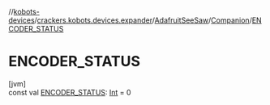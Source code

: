 //[kobots-devices](../../../../index.md)/[crackers.kobots.devices.expander](../../index.md)/[AdafruitSeeSaw](../index.md)/[Companion](index.md)/[ENCODER_STATUS](-e-n-c-o-d-e-r_-s-t-a-t-u-s.md)

# ENCODER_STATUS

[jvm]\
const val [ENCODER_STATUS](-e-n-c-o-d-e-r_-s-t-a-t-u-s.md): [Int](https://kotlinlang.org/api/latest/jvm/stdlib/kotlin/-int/index.html) = 0
